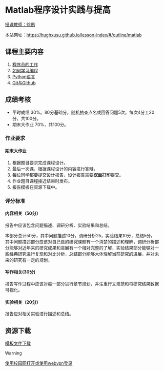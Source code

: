 # Matlab程序设计实践与提高

[授课教师：徐夙](https://hughxusu.github.io/lesson-index/#/c-teacher)

本站网址：https://hughxusu.github.io/lesson-index/#/outline/matlab

## 课程主要内容

1. [程序员的工作](https://hughxusu.github.io/lesson-index/#/a-coder-work) 
2. [如何学习编程](https://hughxusu.github.io/lesson-index/#/b-how-study)
3. [Python语言](https://hughxusu.github.io/lesson-py/#/)
4. [Git与Github](https://hughxusu.github.io/lesson-knowledge/#/git/01-%E7%AE%80%E4%BB%8B)

## 成绩考核

* 平时成绩 30%。80分基础分，随机抽查点名或回答问题5次，每次4分工20分，共100分。
* 期末大作业 70%，共100分。

### 作业要求

#### 期末大作业

1. 根据题目要求完成课程设计。
2. 最后一次课，根据课程设计的内容进行答辩。
3. 每位同学都要提交设计报告，设计报告需要**双面打印**提交。
4. 作业题目课程接近结束时发布。
5. 报告模板在资源下载中。

### 评分标准

#### 内容相关（50分）

报告中应该包含问题描述、调研分析、实验结果和总结。

本部分总计50分，其中问题描述10分，调研分析25，实验结果10分，总结5分。其中问题描述部分应该对自己做的研究课题有一个清楚的描述和理解，调研分析部分能够对近年来的研究成果和进展有一个相对完整的了解，实验结果部分能够对一些经典研究进行复现和对比分析，总结部分能够大体理解当前研究的进展，并对未来的研究有一定的规划。

#### 写作相关(30分)

报告写作过程中应该对每一部分进行章节规划，并注重行文规范和将研究结果数据可视化。

#### 实验相关（20分）

报告应对相关实验进行描述和总结。

## 资源下载

[模板文件下载](https://resource-443.webvpn.ncut.edu.cn/asset/#/share?shareId=1709f6d9c82190647d5fbf33514e5fbb)

> [!warning]
>
> [使用校园网打开或使用webvpn登录](https://webvpn.ncut.edu.cn/iam/login)
